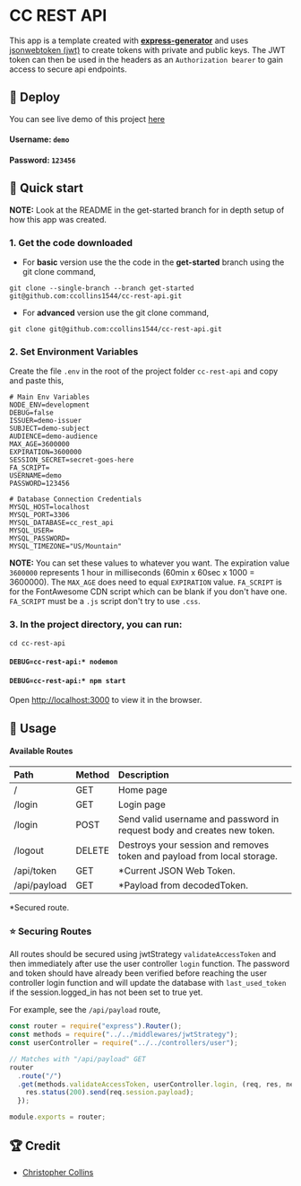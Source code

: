 # CC REST API

This app is a template created with **[express-generator](https://expressjs.com/en/starter/generator.html)** and uses [jsonwebtoken (jwt)](https://www.npmjs.com/package/jsonwebtoken) to create tokens with private and public keys. The JWT token can then be used in the headers as an `Authorization bearer` to gain access to secure api endpoints.

## 💫 Deploy

You can see live demo of this project [here](https://ancient-bastion-93975.herokuapp.com/)

#### Username: `demo`

#### Password: `123456`

## 🚀 Quick start

**NOTE:** Look at the README in the get-started branch for in depth setup of how this app was created.

### 1. Get the code downloaded

- For **basic** version use the the code in the **get-started** branch using the git clone command,

```shell
git clone --single-branch --branch get-started git@github.com:ccollins1544/cc-rest-api.git
```

- For **advanced** version use the git clone command,

```shell
git clone git@github.com:ccollins1544/cc-rest-api.git
```

### 2. **Set Environment Variables**

Create the file `.env` in the root of the project folder `cc-rest-api` and copy and paste this,

```shell
# Main Env Variables
NODE_ENV=development
DEBUG=false
ISSUER=demo-issuer
SUBJECT=demo-subject
AUDIENCE=demo-audience
MAX_AGE=3600000
EXPIRATION=3600000
SESSION_SECRET=secret-goes-here
FA_SCRIPT=
USERNAME=demo
PASSWORD=123456

# Database Connection Credentials
MYSQL_HOST=localhost
MYSQL_PORT=3306
MYSQL_DATABASE=cc_rest_api
MYSQL_USER=
MYSQL_PASSWORD=
MYSQL_TIMEZONE="US/Mountain"
```

**NOTE:** You can set these values to whatever you want. The expiration value `3600000` represents 1 hour in milliseconds (60min x 60sec x 1000 = 3600000). The `MAX_AGE` does need to equal `EXPIRATION` value. `FA_SCRIPT` is for the FontAwesome CDN script which can be blank if you don't have one. `FA_SCRIPT` must be a `.js` script don't try to use `.css`.

### 3. In the project directory, you can run:

```shell
cd cc-rest-api
```

#### `DEBUG=cc-rest-api:* nodemon`

#### `DEBUG=cc-rest-api:* npm start`

Open [http://localhost:3000](http://localhost:3000) to view it in the browser.

## 🥑 Usage

#### Available Routes

| Path         | Method | Description                                                             |
| :----------- | ------ | :---------------------------------------------------------------------- |
| /            | GET    | Home page                                                               |
| /login       | GET    | Login page                                                              |
| /login       | POST   | Send valid username and password in request body and creates new token. |
| /logout      | DELETE | Destroys your session and removes token and payload from local storage. |
| /api/token   | GET    | \*Current JSON Web Token.                                               |
| /api/payload | GET    | \*Payload from decodedToken.                                            |

\*Secured route.

### ⭐ Securing Routes

All routes should be secured using jwtStrategy `validateAccessToken` and then immediately after use the user controller `login` function. The password and token should have already been verified before reaching the user controller login function and will update the database with `last_used_token` if the session.logged_in has not been set to true yet.

For example, see the `/api/payload` route,

```javascript
const router = require("express").Router();
const methods = require("../../middlewares/jwtStrategy");
const userController = require("../../controllers/user");

// Matches with "/api/payload" GET
router
  .route("/")
  .get(methods.validateAccessToken, userController.login, (req, res, next) => {
    res.status(200).send(req.session.payload);
  });

module.exports = router;
```

## 🏆 Credit

- [Christopher Collins](https://ccollins.io)
